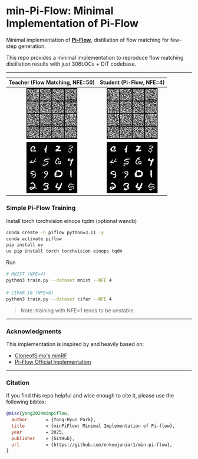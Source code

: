 # min-Pi-Flow: Minimal Implementation of Pi-Flow

Minimal implementation of [**Pi-Flow**](https://arxiv.org/abs/2510.14974), distillation of flow matching for few-step generation.

This repo provides a minimal implementation to reproduce flow matching distillation results with just 306LOCs + DiT codebase.

---

|                     Teacher (Flow Matching, NFE=50)             |                  Student (Pi-Flow, NFE=4)                  |
| :-------------------------------------------------------------: | :--------------------------------------------------------: |
|    ![](contents/mnist/NFE_4-K_8-iter_2/sample_teacher_fm.gif)   |    ![](contents/mnist/NFE_4-K_8-iter_2/sample_25_pi.gif)   |
| ![](contents/mnist/NFE_4-K_8-iter_2/sample_teacher_fm_last.png) | ![](contents/mnist/NFE_4-K_8-iter_2/sample_25_pi_last.png) |


### Simple Pi-Flow Training

Install torch torchvision einops tqdm (optional wandb)

```bash
conda create -n piflow python=3.11 -y
conda activate piflow
pip install uv 
uv pip install torch torchvision einops tqdm
```

Run

```bash
# MNIST (NFE=4)
python3 train.py --dataset mnist --NFE 4 

# CIFAR-10 (NFE=8)
python3 train.py --dataset cifar --NFE 4
```

> Note: training with NFE=1 tends to be unstable.

---

### Acknowledgments

This implementation is inspired by and heavily based on:
- [CloneofSimo's minRF](https://github.com/cloneofsimo/minRF/tree/main)
- [Pi-Flow Official Implementation](https://github.com/Lakonik/piFlow/tree/main)


---

### Citation

If you find this repo helpful and wise enough to cite it, please use the following bibtex:

```bibtex
@misc{yong2024minpiflow,
  author       = {Yong-Hyun Park},
  title        = {minPiFlow: Minimal Implementation of Pi-flow},
  year         = 2025,
  publisher    = {GitHub},
  url          = {https://github.com/enkeejunior1/min-pi-flow},
}
```

